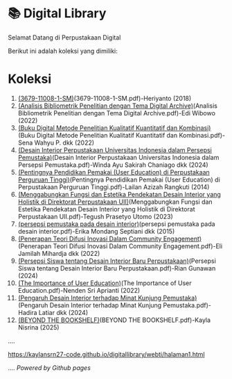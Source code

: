 # 📚 Digital Library

Selamat Datang di Perpustakaan Digital

Berikut ini adalah koleksi yang dimiliki:
# Koleksi

1. [(3679-11008-1-SM)](ebook)(3679-11008-1-SM.pdf)-Heriyanto (2018)
2. [(Analisis Bibliometrik Penelitian dengan Tema Digital Archive)](ebook)(Analisis Bibliometrik Penelitian dengan Tema Digital Archive.pdf)-Edi Wibowo (2022)
3. [(Buku Digital Metode Penelitian Kualitatif Kuantitatif dan Kombinasi)](ebook)(Buku Digital Metode Penelitian Kualitatif Kuantitatif dan Kombinasi.pdf)-Sena Wahyu P. dkk (2022)
4. [(Desain Interior Perpustakaan Universitas Indonesia dalam Persepsi Pemustaka)](ebook)(Desain Interior Perpustakaan Universitas Indonesia dalam Persepsi Pemustaka.pdf)-Winda Ayu Sakirah Chaniago dkk (2024)
5. [(Pentingnya Pendidikan Pemakai (User Education) di Perpustakaan Perguruan Tinggi)](ebook)(Pentingnya Pendidikan Pemakai (User Education) di Perpustakaan Perguruan Tinggi.pdf)-Lailan Azizah Rangkuti (2014)
6. [(Menggabungkan Fungsi dan Estetika Pendekatan Desain Interior yang Holistik di Direktorat Perpustakaan UII)](ebook)(Menggabungkan Fungsi dan Estetika Pendekatan Desain Interior yang Holistik di Direktorat Perpustakaan UII.pdf)-Tegush Prasetyo Utomo (2023)
7. [(persepsi pemustaka pada desain interior)](ebook)(persepsi pemustaka pada desain interior.pdf)-Erika Mondang Septiani dkk (2015)
8. [(Penerapan Teori Difusi Inovasi Dalam Community Engagement)](ebook)(Penerapan Teori Difusi Inovasi Dalam Community Engagement.pdf)-Eli Jamilah Mihardja dkk (2022)
9. [(Persepsi Siswa tentang Desain Interior Baru Perpustakaan)](ebook)(Persepsi Siswa tentang Desain Interior Baru Perpustakaan.pdf)-Rian Gunawan (2024)
10. [(The Importance of  User Education)](ebook)(The Importance of  User Education.pdf)-Nenden Sri Aprianti (2022)
11. [(Pengaruh Desain Interior terhadap Minat Kunjung Pemustaka)](ebook)(Pengaruh Desain Interior terhadap Minat Kunjung Pemustaka.pdf)-Hadira Latiar dkk (2024)
12. [(BEYOND THE BOOKSHELF)](ebook)(BEYOND THE BOOKSHELF.pdf)-Kayla Nisrina (2025)

....

https://kaylansrn27-code.github.io/digitallibrary/webti/halaman1.html

....
*Powered by Github pages*
